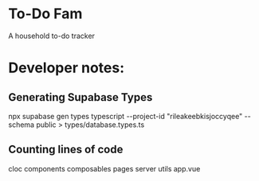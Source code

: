 # To-Do Fam

A household to-do tracker

# Developer notes:

## Generating Supabase Types

npx supabase gen types typescript --project-id "rileakeebkisjoccyqee" --schema public > types/database.types.ts

## Counting lines of code

cloc components composables pages server utils app.vue
